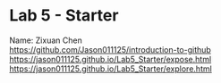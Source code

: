 # Lab 5 - Starter

Name: Zixuan Chen<br />
https://github.com/Jason011125/introduction-to-github <br />
https://jason011125.github.io/Lab5_Starter/expose.html <br />
https://jason011125.github.io/Lab5_Starter/explore.html
